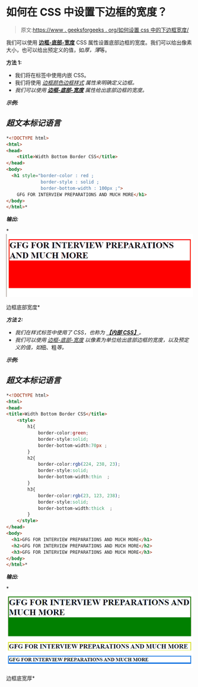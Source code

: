 # 如何在 CSS 中设置下边框的宽度？

> 原文:[https://www . geeksforgeeks . org/如何设置 css 中的下边框宽度/](https://www.geeksforgeeks.org/how-to-set-the-width-of-the-bottom-border-in-css/)

我们可以使用 [**边框-底部-宽度**](https://www.geeksforgeeks.org/css-border-bottom-width-property/) CSS 属性设置底部边框的宽度。我们可以给出像素大小，也可以给出预定义的值，如*厚，薄*等。

**方法 1:**

*   我们将在标签中使用内嵌 CSS。
*   我们将使用 [*边框颜色*](https://www.geeksforgeeks.org/css-border-color-property/)*[*边框样式*](https://www.geeksforgeeks.org/css-border-style-property/) 属性来明确定义边框。*
*   *我们可以使用 [***边框-底部-宽度***](https://www.geeksforgeeks.org/css-border-bottom-width-property/) 属性给出底部边框的宽度。*

***示例:***

## *超文本标记语言*

```html
*<!DOCTYPE html>
<html>
<head>
    <title>Width Bottom Border CSS</title>
</head>
<body>
  <h1 style="border-color : red ;
             border-style : solid ;
             border-bottom-width : 100px ;">
    GFG FOR INTERVIEW PREPARATIONS AND MUCH MORE</h1>
</body>
</html>*
```

***输出:***

*![](img/f941c4004fa5342bec8a6f8cccb0a6ed.png)

边框底部宽度* 

***方法 2:***

*   *我们在样式标签中使用了 CSS，也称为 [**【内部 CSS】**](https://www.geeksforgeeks.org/types-of-css-cascading-style-sheet/)。*
*   *我们可以使用 [*边框-底部-宽度*](https://www.geeksforgeeks.org/css-border-bottom-width-property/) 以像素为单位给出底部边框的宽度，以及预定义的值，如*细、粗*等。*

***示例:***

## *超文本标记语言*

```html
*<!DOCTYPE html>
<html>
<head>
<title>Width Bottom Border CSS</title>
    <style>
        h1{
            border-color:green;
            border-style:solid;
            border-bottom-width:70px ;
        }
        h2{
            border-color:rgb(224, 238, 23);
            border-style:solid;
            border-bottom-width:thin  ;
        }
        h3{
            border-color:rgb(23, 123, 238);
            border-style:solid;
            border-bottom-width:thick  ;
        }
    </style>
</head>
<body>
  <h1>GFG FOR INTERVIEW PREPARATIONS AND MUCH MORE</h1>
  <h2>GFG FOR INTERVIEW PREPARATIONS AND MUCH MORE</h2>
  <h3>GFG FOR INTERVIEW PREPARATIONS AND MUCH MORE</h3>
</body>
</html>*
```

***输出:***

*![](img/a705902d8e38247af894fdf2a6b01894.png)

边框底宽厚*
